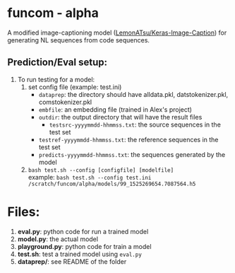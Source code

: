 # funcom - alpha
A modified image-captioning model ([LemonATsu/Keras-Image-Caption](https://github.com/LemonATsu/Keras-Image-Caption)) for generating NL sequences from code sequences.

## Prediction/Eval setup:
1. To run testing for a model:
   1. set config file (example: test.ini)
      * ```dataprep```: the directory should have alldata.pkl, datstokenizer.pkl, comstokenizer.pkl
      * ```embfile```: an embedding file (trained in Alex's project)
      * ```outdir```: the output directory that will have the result files
          - ```testsrc-yyyymmdd-hhmmss.txt```: the source sequences in the test set
	  - ```testref-yyyymmdd-hhmmss.txt```: the reference sequences in the test set
	  - ```predicts-yyyymmdd-hhmmss.txt```: the sequences generated by the model
   2. ```bash test.sh --config [configfile] [modelfile]```\
      example: ```bash test.sh --config test.ini /scratch/funcom/alpha/models/99_1525269654.7087564.h5```

# Files:
1) **eval.py**: python code for run a trained model
2) **model.py**: the actual model
3) **playground.py**: python code for train a model
4) **test.sh**: test a trained model using ```eval.py```
5) **dataprep/**: see README of the folder